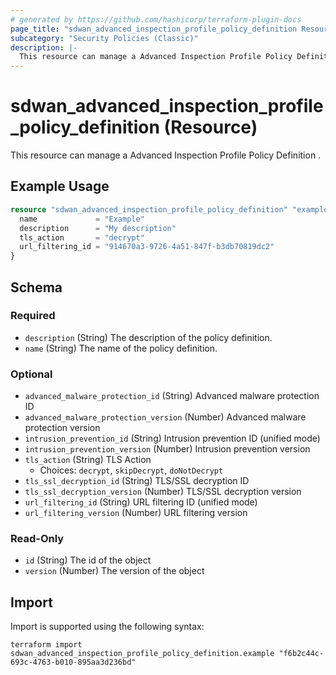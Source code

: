 ```yaml
---
# generated by https://github.com/hashicorp/terraform-plugin-docs
page_title: "sdwan_advanced_inspection_profile_policy_definition Resource - terraform-provider-sdwan"
subcategory: "Security Policies (Classic)"
description: |-
  This resource can manage a Advanced Inspection Profile Policy Definition .
---
```


# sdwan_advanced_inspection_profile_policy_definition (Resource)

This resource can manage a Advanced Inspection Profile Policy Definition .

## Example Usage

```terraform
resource "sdwan_advanced_inspection_profile_policy_definition" "example" {
  name             = "Example"
  description      = "My description"
  tls_action       = "decrypt"
  url_filtering_id = "914670a3-9726-4a51-847f-b3db70819dc2"
}
```

<!-- schema generated by tfplugindocs -->
## Schema

### Required

- `description` (String) The description of the policy definition.
- `name` (String) The name of the policy definition.

### Optional

- `advanced_malware_protection_id` (String) Advanced malware protection ID
- `advanced_malware_protection_version` (Number) Advanced malware protection version
- `intrusion_prevention_id` (String) Intrusion prevention ID (unified mode)
- `intrusion_prevention_version` (Number) Intrusion prevention version
- `tls_action` (String) TLS Action
  - Choices: `decrypt`, `skipDecrypt`, `doNotDecrypt`
- `tls_ssl_decryption_id` (String) TLS/SSL decryption ID
- `tls_ssl_decryption_version` (Number) TLS/SSL decryption version
- `url_filtering_id` (String) URL filtering ID (unified mode)
- `url_filtering_version` (Number) URL filtering version

### Read-Only

- `id` (String) The id of the object
- `version` (Number) The version of the object

## Import

Import is supported using the following syntax:

```shell
terraform import sdwan_advanced_inspection_profile_policy_definition.example "f6b2c44c-693c-4763-b010-895aa3d236bd"
```
